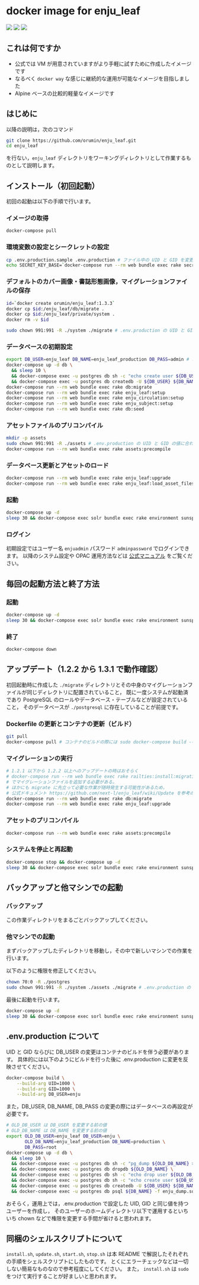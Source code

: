 # docker image for enju_leaf

![](https://img.shields.io/docker/automated/orumin/enju_leaf.svg?style#flat-square)
![](https://img.shields.io/microbadger/image-size/orumin/enju_leaf.svg?style#flat-square)
![](https://img.shields.io/microbadger/layers/orumin/enju_leaf.svg?style#flat-square)

## これは何ですか

- 公式では VM が用意されていますがより手軽に試すために作成したイメージです
- なるべく `docker way` な感じに継続的な運用が可能なイメージを目指しました
- Alpine ベースの比較的軽量なイメージです

## はじめに

以降の説明は，次のコマンド

```sh
git clone https://github.com/orumin/enju_leaf.git
cd enju_leaf
```

を行ない，`enju_leaf` ディレクトリをワーキングディレクトリとして作業するものとして説明します。

## インストール（初回起動）

初回の起動は以下の手順で行います。

### イメージの取得

```sh
docker-compose pull
```

### 環境変数の設定とシークレットの設定

```sh
cp .env.production.sample .env.production # ファイル中の UID と GID を変更する際には docker-compose build が必要。後述。
echo SECRET_KEY_BASE=`docker-compose run --rm web bundle exec rake secret` >> .env.production
```

### デフォルトのカバー画像・書誌形態画像，マイグレーションファイルの保存

```sh
id=`docker create orumin/enju_leaf:1.3.3`
docker cp $id:/enju_leaf/db/migrate .
docker cp $id:/enju_leaf/private/system .
docker rm -v $id

sudo chown 991:991 -R ./system ./migrate # .env.production の UID と GID の値に合わせる
```

### データベースの初期設定

```sh
export DB_USER=enju_leaf DB_NAME=enju_leaf_production DB_PASS=admin # .env.production に合わせる
docker-compose up -d db \
  && sleep 10 \
  && docker-compose exec -u postgres db sh -c "echo create user ${DB_USER} with password \'${DB_PASS}\' createdb\; | psql -f -" \
  && docker-compose exec -u postgres db createdb -U ${DB_USER} ${DB_NAME}
docker-compose run --rm web bundle exec rake db:migrate
docker-compose run --rm web bundle exec rake enju_leaf:setup
docker-compose run --rm web bundle exec rake enju_circulation:setup
docker-compose run --rm web bundle exec rake enju_subject:setup
docker-compose run --rm web bundle exec rake db:seed
```

### アセットファイルのプリコンパイル

```sh
mkdir -p assets
sudo chown 991:991 -R ./assets # .env.production の UID と GID の値に合わせる
docker-compose run --rm web bundle exec rake assets:precompile
```

### データベース更新とアセットのロード

```sh
docker-compose run --rm web bundle exec rake enju_leaf:upgrade
docker-compose run --rm web bundle exec rake enju_leaf:load_asset_files
```

### 起動

```sh
docker-compose up -d
sleep 30 && docker-compose exec solr bundle exec rake environment sunspot:reindex
```

### ログイン

初期設定ではユーザー名 `enjuadmin` パスワード `adminpassword` でログインできます。
以降のシステム設定や OPAC 運用方法などは [公式マニュアル](https://next-l.github.io/manual/1.3/) をご覧ください。

## 毎回の起動方法と終了方法

### 起動

```sh
docker-compose up -d
sleep 30 && docker-compose exec solr bundle exec rake environment sunspot:reindex
```

### 終了

```sh
docker-compose down
```

## アップデート（1.2.2 から 1.3.1 で動作確認）

初回起動時に作成した `./migrate` ディレクトリとその中身のマイグレーションファイルが同じディレクトリに配置されていること，
既に一度システムが起動済であり PostgreSQL のロールやデータベース・テーブルなどが設定されていること，
そのデータベースが `./postgresql` に存在していることが前提です。

### Dockerfile の更新とコンテナの更新（ビルド）

```sh
git pull
docker-compose pull # コンテナのビルドの際には sudo docker-compose build --pull
```

### マイグレーションの実行

```sh
# 1.2.1 以下から 1.2.2 以上へのアップデートの時はおそらく
# docker-compose run --rm web bundle exec rake railties:install:migrations
# でマイグレーションファイルを追加する必要がある。
# ほかにも migrate に先立って必要な作業が随時発生する可能性があるため，
# 公式ドキュメント https://github.com/next-l/enju_leaf/wiki/Update を参考の上で実施すること
docker-compose run --rm web bundle exec rake db:migrate
docker-compose run --rm web bundle exec rake enju_leaf:upgrade
```

### アセットのプリコンパイル

```sh
docker-compose run --rm web bundle exec rake assets:precompile
```

### システムを停止と再起動

```sh
docker-compose stop && docker-compose up -d
sleep 30 && docker-compose exec solr bundle exec rake environment sunspot:reindex
```

## バックアップと他マシンでの起動

### バックアップ

この作業ディレクトリをまるごとバックアップしてください。

### 他マシンでの起動

まずバックアップしたディレクトリを移動し，その中で新しいマシンでの作業を行います。

以下のように権限を修正してください。

```sh
chown 70:0 -R ./postgres
sudo chown 991:991 -R ./system ./assets ./migrate # .env.production の UID と GID の値に合わせる
```

最後に起動を行います。

```sh
docker-compose up -d
sleep 30 && docker-compose exec sorl bundle exec rake environment sunspot:reindex
```

## .env.production について

UID と GID ならびに DB_USER の変更はコンテナのビルドを伴う必要があります。
具体的には以下のようにビルドを行った後に .env.production に変更を反映させてください。

```sh
docker-compose build \
    --build-arg UID=1000 \
    --build-arg GID=1000 \
    --build-arg DB_USER=enju
```

また，DB_USER, DB_NAME, DB_PASS の変更の際にはデータベースの再設定が必要です。

```sh
# OLD_DB_USER は DB_USER を変更する前の値
# OLD_DB_NAME は DB_NAME を変更する前の値
export OLD_DB_USER=enju_leaf DB_USER=enju \
       OLD_DB_NAME=enju_leaf_production DB_NAME=production \
       DB_PASS=root
docker-compose up -d db \
  && sleep 10 \
  && docker-compose exec -u postgres db sh -c "pg_dump ${OLD_DB_NAME} > enju_dump.sql" \
  && docker-compose exec -u postgres db dropdb ${OLD_DB_NAME} \
  && docker-compose exec -u postgres db sh -c "echo drop user ${OLD_DB_USER} | psql -f -" \
  && docker-compose exec -u postgres db sh -c "echo create user ${DB_USER} with password \'${DB_PASS}\' createdb\; | psql -f -" \
  && docker-compose exec -u postgres db createdb -U ${DB_USER} ${DB_NAME}
  && docker-compose exec -u postgres db psql ${DB_NAME} -f enju_dump.sql
```

おそらく，運用上では，.env.production で設定した UID, GID と同じ値を持つユーザーを作成し，
そのユーザーのホームディレクトリ以下で運用するといちいち chown などで権限を変更する手間が省けると思われます。

## 同梱のシェルスクリプトについて

`install.sh`, `update.sh`, `start.sh`, `stop.sh` は本 README で解説したそれぞれの手順をシェルスクリプトにしたものです。
とくにエラーチェックなどは一切しない簡易なものなので参考程度にしてください。
また， `install.sh` は `sudo` をつけて実行することが好ましいと思われます。
